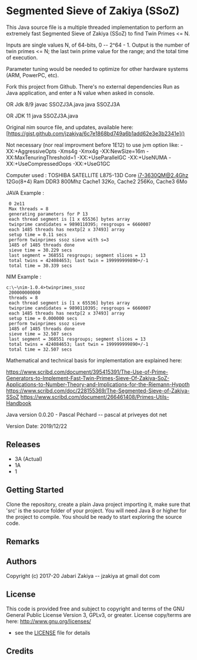 # Segmented Sieve of Zakiya (SSoZ)

This Java source file is a multiple threaded implementation to perform an
extremely fast Segmented Sieve of Zakiya (SSoZ) to find Twin Primes <= N.

Inputs are single values N, of 64-bits, 0 -- 2^64 - 1.
Output is the number of twin primes <= N; the last
twin prime value for the range; and the total time of execution.

Parameter tuning would be needed to optimize for other hardware systems (ARM, PowerPC, etc).

Fork this project from Github.
There's no external dependencies
 Run as Java application, and enter a N value when asked in console.
<p> OR Jdk 8/9
javac SSOZJ3A.java
java SSOZJ3A
<p> OR JDK 11
java SSOZJ3A.java

Original nim source file, and updates, available here:
[https://gist.github.com/jzakiya/6c7e1868bd749a6b1add62e3e3b2341e]()

Not necessary (nor real improvment before 1E12) to use jvm option like:
 -XX:+AggressiveOpts
 -Xms4g -Xmx4g
 -XX:NewSize=16m -XX:MaxTenuringThreshold=1 -XX:+UseParallelGC
 -XX:+UseNUMA
 -XX:+UseCompressedOops
 -XX:+UseG1GC

 Computer used :
TOSHIBA SATELLITE L875-13D Core i7-3630QM@2.4Ghz 12Go(8+4) Ram DDR3 800Mhz
Cache1 32Ko, Cache2 256Ko, Cache3 6Mo

JAVA Example :
``` Please enter an range of integer (comma or space separated):
 0 2e11
 Max threads = 8
 generating parameters for P 13
 each thread segment is [1 x 65536] bytes array
 twinprime candidates = 9890110395; resgroups = 6660007
 each 1485 threads has nextp[2 x 37493] array
 setup time = 0.11 secs
 perform twinprimes ssoz sieve with s=3
 1485 of 1485 threads done
 sieve time = 30.229 secs
 last segment = 368551 resgroups; segment slices = 13
 total twins = 424084653; last twin = 199999999890+/-1
 total time = 30.339 secs
```
 NIM Example :
```
c:\~\nim-1.0.4>twinprimes_ssoz
 200000000000
 threads = 8
 each thread segment is [1 x 65536] bytes array
 twinprime candidates = 9890110395; resgroups = 6660007
 each 1485 threads has nextp[2 x 37493] array
 setup time = 0.000000 secs
 perform twinprimes ssoz sieve
 1485 of 1485 threads done
 sieve time = 32.507 secs
 last segment = 368551 resgroups; segment slices = 13
 total twins = 424084653; last twin = 199999999890+/-1
 total time = 32.507 secs
```

Mathematical and technical basis for implementation are explained here:

<https://www.scribd.com/document/395415391/The-Use-of-Prime-Generators-to-Implement-Fast-Twin-Primes-Sieve-Of-Zakiya-SoZ-Applications-to-Number-Theory-and-Implications-for-the-Riemann-Hypoth>
<https://www.scribd.com/doc/228155369/The-Segmented-Sieve-of-Zakiya-SSoZ>
<https://www.scribd.com/document/266461408/Primes-Utils-Handbook>

Java version 0.0.20 - Pascal Péchard -- pascal at priveyes dot net
<p>Version Date: 2019/12/22

## Releases

* 3A (Actual)
* 1A
* 1

## Getting Started

Clone the repository, create a plain Java project importing it, make sure that 'src' is the source folder of your project.
You will need Java 8 or higher for the project to compile.
You should be ready to start exploring the source code.

## Remarks


## Authors

Copyright (c) 2017-20 Jabari Zakiya -- jzakiya at gmail dot com

## License

This code is provided free and subject to copyright and terms of the
GNU General Public License Version 3, GPLv3, or greater.
License copy/terms are here:  http://www.gnu.org/licenses/
- see the [LICENSE](LICENSE) file for details

## Credits


